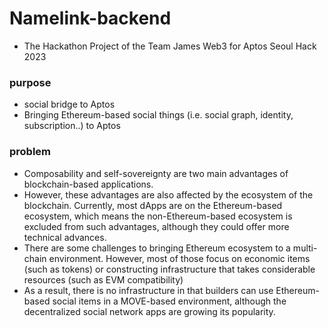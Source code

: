 # Namelink-backend
* The Hackathon Project of the Team James Web3 for Aptos Seoul Hack 2023
### purpose
* social bridge to Aptos
* Bringing Ethereum-based social things (i.e. social graph, identity, subscription..) to Aptos

### problem
* Composability and self-sovereignty are two main advantages of blockchain-based applications.
* However, these advantages are also affected by the ecosystem of the blockchain. Currently, most dApps are on the Ethereum-based ecosystem, which means the non-Ethereum-based ecosystem is excluded from such advantages, although they could offer more technical advances. 
* There are some challenges to bringing Ethereum ecosystem to a multi-chain environment. However, most of those focus on economic items (such as tokens) or constructing infrastructure that takes considerable resources (such as EVM compatibility)
* As a result, there is no infrastructure in that builders can use Ethereum-based social items in a MOVE-based environment, although the decentralized social network apps are growing its popularity.